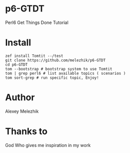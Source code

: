 # p6-GTDT

Perl6 Get Things Done Tutorial


# Install


    zef install Tomtit --/test
    git clone https://github.com/melezhik/p6-GTDT
    cd p6-GTDT
    tom --bootstrap # bootstrap system to use Tomtit
    tom | grep perl6 # list available topics ( scenarios )
    tom sort-grep # run specific topic, Enjoy!

# Author

Alexey Melezhik

# Thanks to

God Who gives me inspiration in my work

